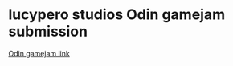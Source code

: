 # lucypero studios Odin gamejam submission

[Odin gamejam link](https://itch.io/jam/odin-7-day-jam)
